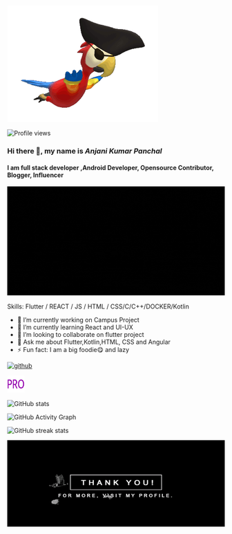 <div align="left">

<img src="https://github.com/Ak-panchal/AK-Panchal/blob/main/fly.gif" alt="Welcome!" />

</div>

![Profile views](https://gpvc.arturio.dev/Ak-panchal) 
### Hi there 👋, my name is ***Anjani Kumar Panchal***
#### I am full stack developer ,Android Developer, Opensource Contributor, Blogger, Influencer

<div align="center">

<img src="https://github.com/Ak-panchal/AK-Panchal/blob/main/COME.gif" alt="Welcome!" />

</div>


Skills: Flutter / REACT / JS / HTML / CSS/C/C++/DOCKER/Kotlin

- 🔭 I’m currently working on Campus Project 
- 🌱 I’m currently learning React and UI-UX 
- 👯 I’m looking to collaborate on flutter project 
- 💬 Ask me about Flutter,Kotlin,HTML, CSS and Angular  
- ⚡ Fun fact: I am a big foodie😋 and lazy 


[<img src='https://cdn.jsdelivr.net/npm/simple-icons@3.0.1/icons/github.svg' alt='github' height='40'>](https://github.com/Ak-panchal)  

<a href='https://github.com/pricing'><img src='https://raw.githubusercontent.com/acervenky/animated-github-badges/master/assets/pro.gif' width='40' height='40'></a> 

![GitHub stats](https://github-readme-stats.vercel.app/api?username=Ak-panchal&show_icons=true)  

![GitHub Activity Graph](https://activity-graph.herokuapp.com/graph?username=Ak-panchal)  

![GitHub streak stats](https://github-readme-streak-stats.herokuapp.com/?user=Ak-panchal)   

<div align="center">

<img src="https://github.com/Ak-panchal/AK-Panchal/blob/main/thank.gif" width="1000" height="200" />

</div>
